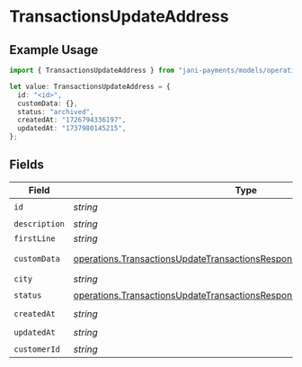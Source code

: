 # TransactionsUpdateAddress

## Example Usage

```typescript
import { TransactionsUpdateAddress } from "jani-payments/models/operations";

let value: TransactionsUpdateAddress = {
  id: "<id>",
  customData: {},
  status: "archived",
  createdAt: "1726794336197",
  updatedAt: "1737980145215",
};
```

## Fields

| Field                                                                                                                                                                  | Type                                                                                                                                                                   | Required                                                                                                                                                               | Description                                                                                                                                                            |
| ---------------------------------------------------------------------------------------------------------------------------------------------------------------------- | ---------------------------------------------------------------------------------------------------------------------------------------------------------------------- | ---------------------------------------------------------------------------------------------------------------------------------------------------------------------- | ---------------------------------------------------------------------------------------------------------------------------------------------------------------------- |
| `id`                                                                                                                                                                   | *string*                                                                                                                                                               | :heavy_check_mark:                                                                                                                                                     | N/A                                                                                                                                                                    |
| `description`                                                                                                                                                          | *string*                                                                                                                                                               | :heavy_minus_sign:                                                                                                                                                     | N/A                                                                                                                                                                    |
| `firstLine`                                                                                                                                                            | *string*                                                                                                                                                               | :heavy_minus_sign:                                                                                                                                                     | N/A                                                                                                                                                                    |
| `customData`                                                                                                                                                           | [operations.TransactionsUpdateTransactionsResponseCustomData](../../models/operations/transactionsupdatetransactionsresponsecustomdata.md)                             | :heavy_check_mark:                                                                                                                                                     | Any valid JSON value                                                                                                                                                   |
| `city`                                                                                                                                                                 | *string*                                                                                                                                                               | :heavy_minus_sign:                                                                                                                                                     | N/A                                                                                                                                                                    |
| `status`                                                                                                                                                               | [operations.TransactionsUpdateTransactionsResponse200ApplicationJSONStatus](../../models/operations/transactionsupdatetransactionsresponse200applicationjsonstatus.md) | :heavy_check_mark:                                                                                                                                                     | N/A                                                                                                                                                                    |
| `createdAt`                                                                                                                                                            | *string*                                                                                                                                                               | :heavy_check_mark:                                                                                                                                                     | N/A                                                                                                                                                                    |
| `updatedAt`                                                                                                                                                            | *string*                                                                                                                                                               | :heavy_check_mark:                                                                                                                                                     | N/A                                                                                                                                                                    |
| `customerId`                                                                                                                                                           | *string*                                                                                                                                                               | :heavy_minus_sign:                                                                                                                                                     | N/A                                                                                                                                                                    |